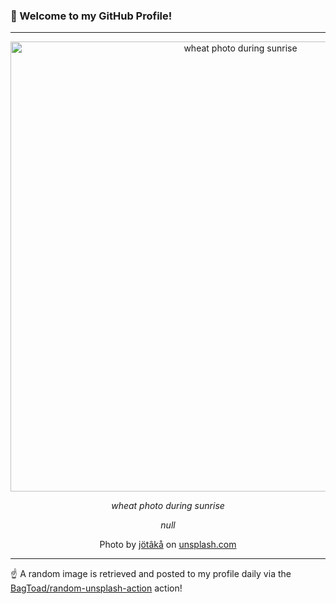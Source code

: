 ### 👋 Welcome to my GitHub Profile!

----

<div align="center">
  <img width="720" src="https://images.unsplash.com/photo-1533634923031-5ddbd8505b92?crop=entropy&cs=tinysrgb&fit=max&fm=jpg&ixid=M3w1NTI0OTR8MHwxfHJhbmRvbXx8fHx8fHx8fDE3MTg4NjM4MjR8&ixlib=rb-4.0.3&q=80&w=1080" alt="wheat photo during sunrise">
  
  <em>wheat photo during sunrise</em>
  
  <em>null</em>
  
  Photo by [jötâkå](https://pragmart.wordpress.com) on [unsplash.com](https://unsplash.com/)
</div>

----

☝️ A random image is retrieved and posted to my profile daily via the [BagToad/random-unsplash-action](https://github.com/BagToad/random-unsplash-action) action!

